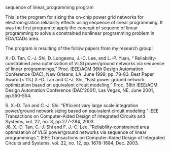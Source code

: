 sequence of linear_programming program

This is the program for sizing the on-chip power grid networks for electromigration reliability effects using sequence of linear programming.
It was the first program to apply the concept of sequenc of linear programming to solve a constrained nonlinear programming problem in EDA/CADs area.


The program is resulting of the follow papers from my research group:

X.-D. Tan, C.-J. Shi, D. Lungeanu, J.-C. Lee, and L.-P. Yuan, “ Reliability-constrained area optimization of VLSI power/ground networks via sequence of linear programmings,”  Proc. IEEE/ACM 36th Design Automation Conference (DAC), New Orleans, LA. June 1999,  pp. 78-83. Best Paper Award (< 1%)
X.-D. Tan and C.-J. Shi,  “Fast power ground network optimization based on equivalent circuit modeling,”  Proc. 38th IEEE/ACM Design Automation Conference (DAC’2001),  Las Vegas, NE.  June 2001, pp.550-554.

S. X.-D. Tan and C.-J. Shi.  “Efficient vary large scale integration power/ground network sizing based on equivalent circuit modeling.”  IEEE Transactions on Computer-Aided Design of Integrated Circuits and Systems, vol. 22, no. 3, pp.277-284,  2003.  
J8.	X.-D. Tan, C.-J. Shi and F. J.-C. Lee. “Reliability-constrained area optimization of VLSI power/ground networks via sequence of linear programmings.”,  IEEE Transactions on Computer-Aided Design of Integrated Circuits and Systems.  vol. 22, no. 12, pp. 1678-1684,  Dec. 2003.
